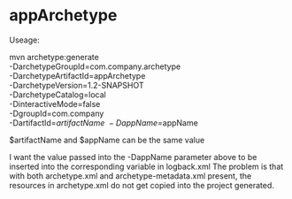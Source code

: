 # appArchetype

Useage:

mvn archetype:generate \
        -DarchetypeGroupId=com.company.archetype \
        -DarchetypeArtifactId=appArchetype \
        -DarchetypeVersion=1.2-SNAPSHOT \
        -DarchetypeCatalog=local \
        -DinteractiveMode=false \
        -DgroupId=com.company \
        -DartifactId=$artifactName \
        -DappName=$appName

$artifactName and $appName can be the same value

I want the value passed into the -DappName parameter above to be inserted into the corresponding variable in logback.xml
The problem is that with both archetype.xml and archetype-metadata.xml present, the resources in archetype.xml do not get copied into the project generated. 
